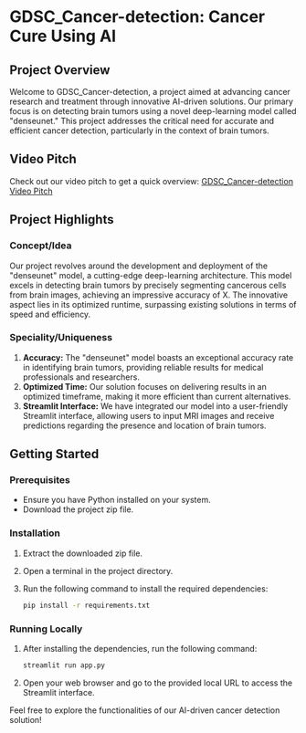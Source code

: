 # GDSC_Cancer-detection: Cancer Cure Using AI

## Project Overview

Welcome to GDSC_Cancer-detection, a project aimed at advancing cancer research and treatment through innovative AI-driven solutions. Our primary focus is on detecting brain tumors using a novel deep-learning model called "denseunet." This project addresses the critical need for accurate and efficient cancer detection, particularly in the context of brain tumors.

## Video Pitch
Check out our video pitch to get a quick overview: [GDSC_Cancer-detection Video Pitch](https://drive.google.com/file/d/1ZtAmCCxFcUiur0q-Sx1Yha52ohMPgUJ6/view?usp=share_link)

## Project Highlights

### Concept/Idea
Our project revolves around the development and deployment of the "denseunet" model, a cutting-edge deep-learning architecture. This model excels in detecting brain tumors by precisely segmenting cancerous cells from brain images, achieving an impressive accuracy of X. The innovative aspect lies in its optimized runtime, surpassing existing solutions in terms of speed and efficiency.

### Speciality/Uniqueness
1. **Accuracy:** The "denseunet" model boasts an exceptional accuracy rate in identifying brain tumors, providing reliable results for medical professionals and researchers.
2. **Optimized Time:** Our solution focuses on delivering results in an optimized timeframe, making it more efficient than current alternatives.
3. **Streamlit Interface:** We have integrated our model into a user-friendly Streamlit interface, allowing users to input MRI images and receive predictions regarding the presence and location of brain tumors.

## Getting Started

### Prerequisites
- Ensure you have Python installed on your system.
- Download the project zip file.

### Installation
1. Extract the downloaded zip file.
2. Open a terminal in the project directory.
3. Run the following command to install the required dependencies:

    ```bash
    pip install -r requirements.txt
    ```

### Running Locally
1. After installing the dependencies, run the following command:

    ```bash
    streamlit run app.py
    ```

2. Open your web browser and go to the provided local URL to access the Streamlit interface.

Feel free to explore the functionalities of our AI-driven cancer detection solution!
